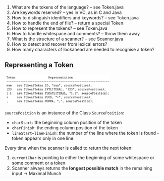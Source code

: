 1. What are the tokens of the language? – see Token.java
2. Are keywords reserved? – yes in VC, as in C and Java
3. How to distinguish identifiers and keywords? – see Token.java
3. How to handle the end of file? – return a special Token
3. How to represent the tokens? – see Token.java
3. How to handle whitespace and comments? – throw them away
3. What is the structure of a scanner? – see Scanner.java
3. How to detect and recover from lexical errors?
3. How many characters of lookahead are needed to recognise a token?

## Representing a Token

<img src="images/image-20220216171415985.png" alt="image-20220216171415985" style="zoom:33%;" />

`sourcePosition` is an instance of the Class `SourcePosition`:

- `charStart`: the beginning column position of the token
- `charFinish`: the ending column position of the token
- `lineStart=lineFinish`: the number of the line where the token is found - token appears only in one line



Every time when the scanner is called to return the next token:

1. `currentChar` is pointing to either the beginning of some whitespace or some comment or a token
2. Scanner always returns the **longest possible match** in the remaining input -> Maximal Munch